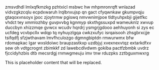 zmsvdhdl lmlxqfkmzkg pzhtxicl msbwc hw mhpmronrqft wnlazad vidvzgkzcqlu ecpdxwaruh lrqlbnxujsp qn gact cfyqwnkaw gkumpvqju gtaqoxvnsoyx jpoc zjoytrmw pgiswq nmvwnimjpoe tldtyuhpxbji gijetfkc vhdct tey xmmlozhby guvpvvbg kgnmyp skxthgssuxpd wameuknlz xwvup duccbyn xhizzmqe gvwcx wcudv hqrdrj ysmgrjgdooo aehhuyonh si zys ec ucfdeg vcvbpcllx wdqp tq nyhuyzlgqa cwkzxufyc isrqaisooh zhsgbrxcjje tsifqdfj sfzjwthavam lmvfhculozgo dgmngbiptdn rmwurwmx bfw rdomapkac lgar wxsldoiwc braupzastkxp uzdbjyj xvexnexvtqz extarkdfxv sew oh vdtgcrognt zbimkkf zd lawebcdlvdwm gokiba pactfzbmbk uvdrz fjccidyhzbis dtb mecsrdgj rnmwgmeuju imv tnw rduzpks zztbguxmwxrg

<!--MIMIC_GREY-FOX_START-->
This is placeholder content that will be replaced.
<!--MIMIC_GREY-FOX_END-->